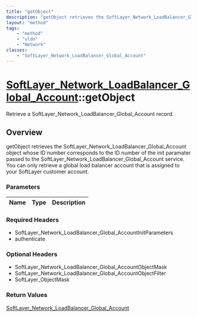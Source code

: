 ```yaml
---
title: "getObject"
description: "getObject retrieves the SoftLayer_Network_LoadBalancer_Global_Account object whose ID number corresponds to the ID numbe... "
layout: "method"
tags:
    - "method"
    - "sldn"
    - "Network"
classes:
    - "SoftLayer_Network_LoadBalancer_Global_Account"
---
```

# [SoftLayer_Network_LoadBalancer_Global_Account](/reference/services/SoftLayer_Network_LoadBalancer_Global_Account)::getObject

Retrieve a SoftLayer_Network_LoadBalancer_Global_Account record.


## Overview 
getObject retrieves the SoftLayer_Network_LoadBalancer_Global_Account object whose ID number corresponds to the ID number of the init paramater passed to the SoftLayer_Network_LoadBalancer_Global_Account service. You can only retrieve a global load balancer account that is assigned to your SoftLayer customer account. 

### Parameters 
|Name | Type | Description |
| --- | --- | --- |


### Required Headers
* SoftLayer_Network_LoadBalancer_Global_AccountInitParameters
* authenticate

### Optional Headers
* SoftLayer_Network_LoadBalancer_Global_AccountObjectMask
* SoftLayer_Network_LoadBalancer_Global_AccountObjectFilter
* SoftLayer_ObjectMask

### Return Values
<a href='/reference/datatypes/SoftLayer_Network_LoadBalancer_Global_Account'>SoftLayer_Network_LoadBalancer_Global_Account </a>

